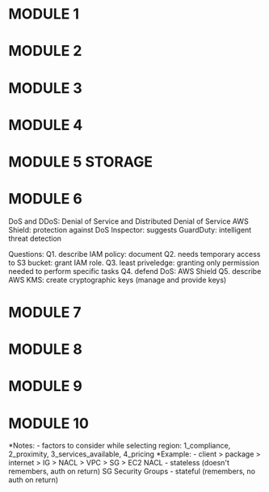 # MODULE 1
# MODULE 2
# MODULE 3
# MODULE 4
# MODULE 5 STORAGE
# MODULE 6
DoS and DDoS: Denial of Service and Distributed Denial of Service
AWS Shield: protection against DoS
Inspector: suggests
GuardDuty: intelligent threat detection

Questions:
Q1. describe IAM policy: document
Q2. needs temporary access to S3 bucket: grant IAM role.
Q3. least priveledge: granting only permission needed to perform specific tasks
Q4. defend DoS: AWS Shield
Q5. describe AWS KMS: create cryptographic keys (manage and provide keys)

# MODULE 7
# MODULE 8
# MODULE 9
# MODULE 10

*Notes:
    - factors to consider while selecting region: 1_compliance, 2_proximity, 3_services_available, 4_pricing
*Example:
    - client > package > internet > IG > NACL > VPC > SG > EC2
NACL
    - stateless (doesn't remembers, auth on return)
SG Security Groups
    - stateful (remembers, no auth on return)